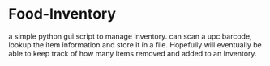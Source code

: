 # Food-Inventory

a simple python gui script to manage inventory.
can scan a upc barcode, lookup the item information and store it in a file. Hopefully will eventually be able to keep track of how many items removed and added to an Inventory.